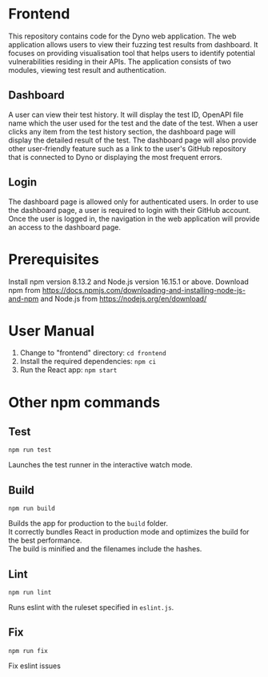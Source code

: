 Frontend
========
This repository contains code for the Dyno web application. The web application allows users to view their fuzzing test results from dashboard. It focuses on providing visualisation tool that helps users to identify potential vulnerabilities residing in their APIs. The application consists of two modules, viewing test result and authentication. 

## Dashboard
A user can view their test history. It will display the test ID, OpenAPI file name which the user used for the test and the date of the test. When a user clicks any item from the test history section, the dashboard page will display the detailed result of the test. The dashboard page will also provide other user-friendly feature such as a link to the user's GitHub repository that is connected to Dyno or displaying the most frequent errors.

## Login
The dashboard page is allowed only for authenticated users. In order to use the dashboard page, a user is required to login with their GitHub account. Once the user is logged in, the navigation in the web application will provide an access to the dashboard page.

Prerequisites
==============
Install npm version 8.13.2 and Node.js version 16.15.1 or above. Download npm from https://docs.npmjs.com/downloading-and-installing-node-js-and-npm and Node.js from https://nodejs.org/en/download/

User Manual
===========
1. Change to "frontend" directory: `cd frontend`
2. Install the required dependencies: `npm ci`
3. Run the React app: `npm start`

Other npm commands
===================
## Test

```
npm run test
```

Launches the test runner in the interactive watch mode.

## Build

```
npm run build
```

Builds the app for production to the `build` folder.\
It correctly bundles React in production mode and optimizes the build for the best performance.\
The build is minified and the filenames include the hashes.

## Lint

```
npm run lint
```

Runs eslint with the ruleset specified in `eslint.js`.

## Fix

```
npm run fix
```

Fix eslint issues